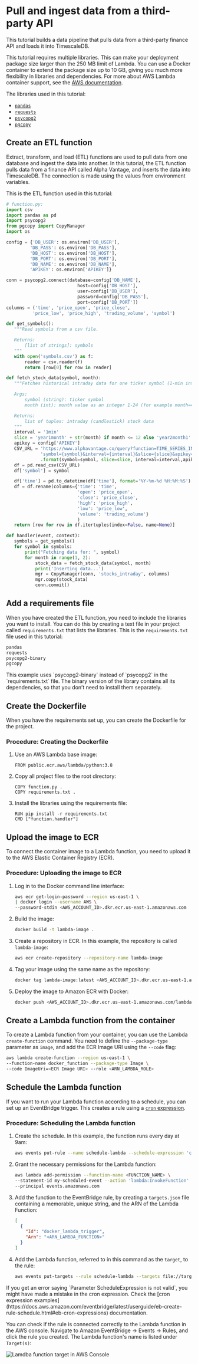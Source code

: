 # Pull and ingest data from a third-party API
This tutorial builds a data pipeline that pulls data from a third-party finance
API and loads it into TimescaleDB.

This tutorial requires multiple libraries. This can make your deployment package
size  larger than the 250&nbsp;MB limit of Lambda. You can use a Docker
container to extend the package size up to 10&nbsp;GB, giving you much more
flexibility in libraries and dependencies. For more about AWS Lambda container
support, see the [AWS documentation](https://docs.aws.amazon.com/lambda/latest/dg/images-create.html).

The libraries used in this tutorial:
*   [`pandas`][pandas]
*   [`requests`][requests]
*   [`psycopg2`][psycopg2]
*   [`pgcopy`][pgcopy]

## Create an ETL function
Extract, transform, and load (ETL) functions are used to pull data from one
database and ingest the data into another. In this tutorial, the ETL function
pulls data from a finance API called Alpha Vantage, and inserts the data into
TimescaleDB. The connection is made using the values from environment variables.

This is the ETL function used in this tutorial:

```python
# function.py:
import csv
import pandas as pd
import psycopg2
from pgcopy import CopyManager
import os

config = {'DB_USER': os.environ['DB_USER'],
         'DB_PASS': os.environ['DB_PASS'],
         'DB_HOST': os.environ['DB_HOST'],
         'DB_PORT': os.environ['DB_PORT'],
         'DB_NAME': os.environ['DB_NAME'],
         'APIKEY': os.environ['APIKEY']}

conn = psycopg2.connect(database=config['DB_NAME'],
                           host=config['DB_HOST'],
                           user=config['DB_USER'],
                           password=config['DB_PASS'],
                           port=config['DB_PORT'])
columns = ('time', 'price_open', 'price_close',
          'price_low', 'price_high', 'trading_volume', 'symbol')

def get_symbols():
   """Read symbols from a csv file.

   Returns:
       [list of strings]: symbols
   """
   with open('symbols.csv') as f:
       reader = csv.reader(f)
       return [row[0] for row in reader]

def fetch_stock_data(symbol, month):
   """Fetches historical intraday data for one ticker symbol (1-min interval)

   Args:
       symbol (string): ticker symbol
       month (int): month value as an integer 1-24 (for example month=4 will fetch data from the last 4 months)

   Returns:
       list of tuples: intraday (candlestick) stock data
   """
   interval = '1min'
   slice = 'year1month' + str(month) if month <= 12 else 'year2month1' + str(month)
   apikey = config['APIKEY']
   CSV_URL = 'https://www.alphavantage.co/query?function=TIME_SERIES_INTRADAY_EXTENDED&' \
             'symbol={symbol}&interval={interval}&slice={slice}&apikey={apikey}' \
             .format(symbol=symbol, slice=slice, interval=interval,apikey=apikey)
   df = pd.read_csv(CSV_URL)
   df['symbol'] = symbol

   df['time'] = pd.to_datetime(df['time'], format='%Y-%m-%d %H:%M:%S')
   df = df.rename(columns={'time': 'time',
                           'open': 'price_open',
                           'close': 'price_close',
                           'high': 'price_high',
                           'low': 'price_low',
                           'volume': 'trading_volume'}
                           )
   return [row for row in df.itertuples(index=False, name=None)]

def handler(event, context):
   symbols = get_symbols()
   for symbol in symbols:
       print("Fetching data for: ", symbol)
       for month in range(1, 2):
           stock_data = fetch_stock_data(symbol, month)
           print('Inserting data...')
           mgr = CopyManager(conn, 'stocks_intraday', columns)
           mgr.copy(stock_data)
           conn.commit()
```

## Add a requirements file
When you have created the ETL function, you need to include the libraries you want to install. You can do this by creating a text file in your project called `requirements.txt` that lists the libraries. This is the `requirements.txt` file used in this tutorial:

```txt
pandas
requests
psycopg2-binary
pgcopy
```

<highlight type="note">
This example uses `psycopg2-binary` instead of `psycopg2` in the
`requirements.txt` file. The binary version of the library contains all its
dependencies, so that you don’t need to install them separately.
</highlight>

## Create the Dockerfile
When you have the requirements set up, you can create the Dockerfile for the project.

### Procedure: Creating the Dockerfile
1.  Use an AWS Lambda base image:
    ```docker
    FROM public.ecr.aws/lambda/python:3.8
    ```
1.  Copy all project files to the root directory:
    ```docker
    COPY function.py .
    COPY requirements.txt .
    ```
1.  Install the libraries using the requirements file:
    ```docker
    RUN pip install -r requirements.txt
    CMD ["function.handler"]
    ```

## Upload the image to ECR
To connect the container image to a Lambda function, you need to upload it to
the AWS Elastic Container Registry (ECR).

### Procedure: Uploading the image to ECR
1.  Log in to the Docker command line interface:
    ```bash
    aws ecr get-login-password --region us-east-1 \
    | docker login --username AWS \
    --password-stdin <AWS_ACCOUNT_ID>.dkr.ecr.us-east-1.amazonaws.com
    ```
1.  Build the image:
    ```bash
    docker build -t lambda-image .
    ```
1.  Create a repository in ECR. In this example, the repository is
    called `lambda-image`:
    ```bash
    aws ecr create-repository --repository-name lambda-image
    ```
1.  Tag your image using the same name as the repository:
    ```bash
    docker tag lambda-image:latest <AWS_ACCOUNT_ID>.dkr.ecr.us-east-1.amazonaws.com/lambda-image:latest
    ```
1.  Deploy the image to Amazon ECR with Docker:
    ```bash
    docker push <AWS_ACCOUNT_ID>.dkr.ecr.us-east-1.amazonaws.com/lambda-image:latest        
    ```

## Create a Lambda function from the container
To create a Lambda function from your container, you can use the Lambda
`create-function` command. You need to define the `--package-type` parameter as
`image`, and add the ECR Image URI using the `--code` flag:

```bash
aws lambda create-function --region us-east-1 \
--function-name docker_function --package-type Image \
--code ImageUri=<ECR Image URI> --role <ARN_LAMBDA_ROLE>
```

## Schedule the Lambda function
If you want to run your Lambda function according to a schedule, you can set up
an EventBridge trigger. This creates a rule using a [`cron` expression][cron-examples].


### Procedure: Scheduling the Lambda function
1.  Create the schedule. In this example, the function runs every day at 9am:
    ```bash
    aws events put-rule --name schedule-lambda --schedule-expression 'cron(0 9 * * ? *)'
    ```
1.  Grant the necessary permissions for the Lambda function:
    ```bash
    aws lambda add-permission --function-name <FUNCTION_NAME> \
    --statement-id my-scheduled-event --action 'lambda:InvokeFunction' \
    --principal events.amazonaws.com
    ```
1.  Add the function to the EventBridge rule, by creating a `targets.json` file
    containing a memorable, unique string, and the ARN of the Lambda Function:
    ```json
    [
      {
        "Id": "docker_lambda_trigger",
        "Arn": "<ARN_LAMBDA_FUNCTION>"
      }
    ]
    ```
1.  Add the Lambda function, referred to in this command as the `target`, to
    the rule:
    ```bash
    aws events put-targets --rule schedule-lambda --targets file://targets.json
    ```

<highlight type="important">
If you get an error saying `Parameter ScheduleExpression is not valid`, you
might have made a mistake in the cron expression. Check the [cron expression examples](https://docs.aws.amazon.com/eventbridge/latest/userguide/eb-create-rule-schedule.html#eb-cron-expressions) 
documentation.
</highlight>

You can check if the rule is connected correctly to the Lambda function in the
AWS console. Navigate to Amazon EventBridge → Events → Rules, and click the rule
you created. The Lambda function's name is listed under `Target(s)`:

<img class="main-content__illustration" src="https://assets.timescale.com/docs/images/tutorials/aws-lambda-tutorial/targets.png" alt="Lamdba function target in AWS Console"/>


[pandas]: https://pandas.pydata.org/
[requests]: https://docs.python-requests.org/en/master/
[psycopg2]: https://github.com/jkehler/awslambda-psycopg2
[pgcopy]: https://github.com/G-Node/pgcopy
[cron-examples]: https://docs.aws.amazon.com/eventbridge/latest/userguide/eb-create-rule-schedule.html#eb-cron-expressions
